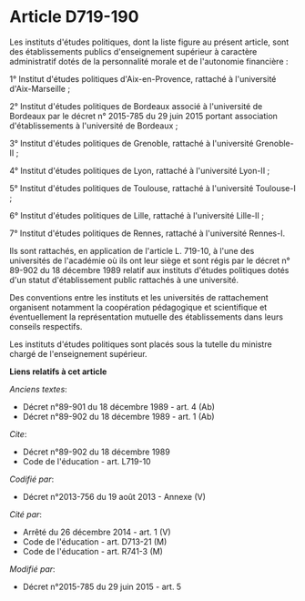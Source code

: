 # Article D719-190

Les instituts d'études politiques, dont la liste figure au présent article, sont des établissements publics d'enseignement
supérieur à caractère administratif dotés de la personnalité morale et de l'autonomie financière : 

1° Institut d'études politiques d'Aix-en-Provence, rattaché à l'université d'Aix-Marseille ; 

2° Institut d'études politiques de Bordeaux associé à l'université de Bordeaux par le décret n° 2015-785 du 29 juin 2015
portant association d'établissements à l'université de Bordeaux ;  

3° Institut d'études politiques de Grenoble, rattaché à l'université Grenoble-II ; 

4° Institut d'études politiques de Lyon, rattaché à l'université Lyon-II ; 

5° Institut d'études politiques de Toulouse, rattaché à l'université Toulouse-I ; 

6° Institut d'études politiques de Lille, rattaché à l'université Lille-II ; 

7° Institut d'études politiques de Rennes, rattaché à l'université Rennes-I. 

Ils sont rattachés, en application de l'article L. 719-10, à l'une des universités de l'académie où ils ont leur siège et
sont régis par le décret n° 89-902 du 18 décembre 1989 relatif aux instituts d'études politiques dotés d'un statut
d'établissement public rattachés à une université. 

Des conventions entre les instituts et les universités de rattachement organisent notamment la coopération pédagogique et
scientifique et éventuellement la représentation mutuelle des établissements dans leurs conseils respectifs. 

Les instituts d'études politiques sont placés sous la tutelle du ministre chargé de l'enseignement supérieur.

**Liens relatifs à cet article**

_Anciens textes_:

  - Décret n°89-901 du 18 décembre 1989 - art. 4 (Ab)
  - Décret n°89-902 du 18 décembre 1989 - art. 1 (Ab)

_Cite_:

  - Décret n°89-902 du 18 décembre 1989
  - Code de l'éducation - art. L719-10

_Codifié par_:

  - Décret n°2013-756 du 19 août 2013 -  Annexe (V)

_Cité par_:

  - Arrêté du 26 décembre 2014 - art. 1 (V)
  - Code de l'éducation - art. D713-21 (M)
  - Code de l'éducation - art. R741-3 (M)

_Modifié par_:

  - Décret n°2015-785 du 29 juin 2015 - art. 5

